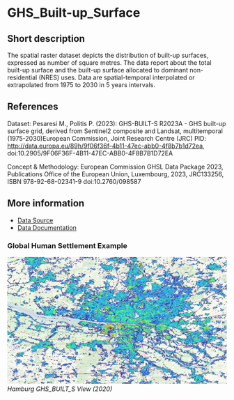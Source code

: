 # GHS_Built-up_Surface

## Short description

The spatial raster dataset depicts the distribution of built-up surfaces, expressed as number of square metres. 
The data report about the total built-up surface and the built-up surface allocated to dominant non-residential (NRES) uses.
Data are spatial-temporal interpolated or extrapolated from 1975 to 2030 in 5 years intervals.

## References

Dataset:
Pesaresi M., Politis P. (2023):
GHS-BUILT-S R2023A - GHS built-up surface grid, derived from Sentinel2 composite and Landsat, multitemporal (1975-2030)European Commission, Joint Research Centre (JRC)
PID: http://data.europa.eu/89h/9f06f36f-4b11-47ec-abb0-4f8b7b1d72ea, doi:10.2905/9F06F36F-4B11-47EC-ABB0-4F8B7B1D72EA

Concept & Methodology:
European Commission
GHSL Data Package 2023, Publications Office of the European Union, Luxembourg, 2023, JRC133256, ISBN 978-92-68-02341-9
doi:10.2760/098587

## More information

- [Data Source](https://ghsl.jrc.ec.europa.eu/download.php?ds=bu)
- [Data Documentation](https://ghsl.jrc.ec.europa.eu/ghs_buS2023.php)

### Global Human Settlement Example

![Example datasets outputs](GHS_Built-up_Surface.png)<br>
*Hamburg GHS_BUILT_S View (2020)*
